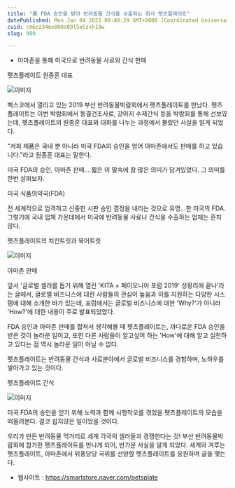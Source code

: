```yaml
---
title: "美 FDA 승인을 받아 반려동물 간식을 수출하는 회사 펫츠플레이트"
datePublished: Mon Jan 04 2021 09:48:29 GMT+0000 (Coordinated Universal Time)
cuid: cm6zz34mx000s09l5alzxh19w
slug: 989

---
```



- 아마존을 통해 미국으로 반려동물 사료와 간식 판매

펫츠플레이트 원종훈 대표

![이미지](https://cdn.hashnode.com/res/hashnode/image/upload/v1739247546859/1c0f7cc8-c5da-4645-b6b5-297a7e76c7e3.jpeg)

벡스코에서 열리고 있는 2019 부산 반려동물박람회에서 펫츠플레이트를 만났다. 펫츠플레이트는 이번 박람회에서 동결건조사료, 강아지 수제간식 등을 박람회를 통해 선보였는데, 펫츠플레이트의 원종훈 대표와 대화를 나누는 과정에서 몰랐던 사실을 알게 되었다.

"저희 제품은 국내 뿐 아니라 미국 FDA의 승인을 얻어 아마존에서도 판매를 하고 있습니다."라고 원종훈 대표는 말한다.

미국 FDA의 승인, 아마존 판매... 짧은 이 말속에 참 많은 의미가 담겨있었다. 그 의미를 한번 살펴보자.

미국 식품의약국(FDA)

전 세계적으로 엄격하고 신중한 시판 승인 결정을 내리는 것으로 유명...한 미국의 FDA. 그렇기에 국내 업체 가운데에서 미국에 반려동물 사료나 간식을 수출하는 업체는 흔치 않다.

펫츠플레이트의 치킨트릿과 북어트릿

![이미지](https://cdn.hashnode.com/res/hashnode/image/upload/v1739247548947/df5e375e-1ef5-44b4-9cf9-490a270623f4.jpeg)

아마존 판매

앞서 '글로벌 셀러를 돕기 위해 열린 'KITA × 페이오니아 포럼 2019' 성황리에 끝나'라는 글에서, 글로벌 비즈니스에 대한 사람들의 관심이 높음과 이를 지원하는 다양한 시스템에 대해 소개한 바가 있는데, 포럼에서는 글로벌 비즈니스에 대한 'Why?'가 아니라 'How?'에 대한 내용이 주로 발표되었었다.

FDA 승인과 아마존 판매를 합쳐서 생각해볼 때 펫츠플레이트는, 까다로운 FDA 승인을 받은 것이 놀라운 일이고, 또한 다른 사람들이 알고싶어 하는 'How'에 대해 알고 실천하고 있다는 점 역시 놀라운 일이 아닐 수 없다.

펫츠플레이트는 반려동물 간식과 사료분야에서 글로벌 비즈니스를 경험하며, 노하우를 쌓아가고 있는 것이다.

펫츠플레이트 간식

![이미지](https://cdn.hashnode.com/res/hashnode/image/upload/v1739247551269/f6c76f27-44a6-4579-999f-383be588f530.jpeg)

미국 FDA의 승인을 얻기 위해 노력과 함께 시행착오를 겪었을 펫츠플레이트의 모습을 떠올려본다. 결코 쉽지않은 일이었을 것이다.

우리가 만든 반려동물 먹거리로 세계 각국의 셀러들과 경쟁한다는 것! 부산 반려동물박람회에 참가한 펫츠플레이트를 만나게 되어, 반가운 사실을 알게 되었다. 세계와 겨루는 펫츠플레이트, 아마존에서 위풍당당 국위를 선양할 펫츠플레이트를 응원하며 글을 맺는다.

- 웹사이트 : https://smartstore.naver.com/petsplate